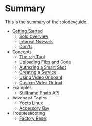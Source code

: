 # Summary

This is the summary of the solodevguide.

* [Getting Started](getting-started.md)
   * [Solo Overview](overview.md)
   * [Internal Network](network.md)
   * [Don'ts](donts.md)
* Concepts
   * [The `sdg` Tool](utils.md)
   * [Uploading Files and Code](uploading.md)
   * [Authoring a Smart Shot](smartshot.md)
   * [Creating a Service](service.md)
   * [Using Video Onboard](video.md)
   * [Custom Video Output](video-out.md)
* Examples
   * [Stillframe Photo API](stillframe.md)
* Advanced Topics
   * [Yocto Linux](linux.md)
   * [Accessory Bay](accessories.md)
* Troubleshooting
   * [Factory Reset](reset.md)
